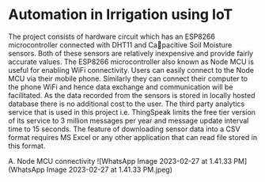 # Automation in Irrigation using IoT
The project consists of hardware circuit which has an
ESP8266 microcontroller connected with DHT11 and Capacitive Soil Moisture sensors. Both of these sensors are
relatively inexpensive and provide fairly accurate values. The
ESP8266 microcontroller also known as Node MCU is useful
for enabling WiFi connectivity. Users can easily connect to the
Node MCU via their mobile phone. Similarly they can connect
their computer to the phone WiFi and hence data exchange and
communication will be facilitated. As the data recorded from
the sensors is stored in locally hosted database there is no
additional cost to the user. The third party analytics service
that is used in this project i.e. ThingSpeak limits the free
tier version of its service to 3 million messages per year and
message update interval time to 15 seconds. The feature of
downloading sensor data into a CSV format requires MS Excel
or any other application that can read file stored in this format.

A. Node MCU connectivity
![WhatsApp Image 2023-02-27 at 1.41.33 PM](WhatsApp Image 2023-02-27 at 1.41.33 PM.jpeg)
